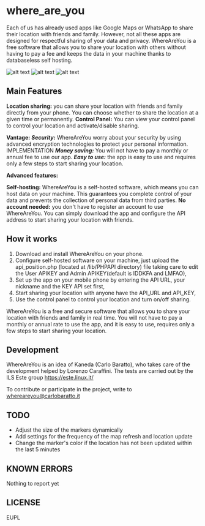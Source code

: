 # where_are_you
Each of us has already used apps like Google Maps or WhatsApp to share their location with friends and family. However, not all these apps are designed for respectful sharing of your data and privacy.
WhereAreYou is a free software that allows you to share your location with others without having to pay a fee and keeps the data in your machine thanks to databaseless self hosting.

![alt text](https://blog.carlobaratto.it/wp-content/uploads/2024/12/Schermata-del-2024-12-05-09-30-25.png)
![alt text](https://blog.carlobaratto.it/wp-content/uploads/2024/12/Screenshot_20241229_230914-461x1024.png)
![alt text](https://blog.carlobaratto.it/wp-content/uploads/2024/12/Schermata-del-2024-12-29-23-08-08.png)

## Main Features
**Location sharing:**
you can share your location with friends and family directly from your phone. You can choose whether to share the location at a given time or permanently.
**Control Panel:**
You can view your control panel to control your location and activate/disable sharing.

**Vantage:**
***Security:*** WhereAreYou worry about your security by using advanced encryption technologies to protect your personal information. IMPLEMENTATION
***Money saving:*** You will not have to pay a monthly or annual fee to use our app.
***Easy to use:*** the app is easy to use and requires only a few steps to start sharing your location.

**Advanced features:**

**Self-hosting:**
WhereAreYou is a self-hosted software, which means you can host data on your machine. This guarantees you complete control of your data and prevents the collection of personal data from
 third parties.
**No account needed:**
you don't have to register an account to use WhereAreYou. You can simply download the app and configure the API address to start sharing your location with friends.

## How it works
1. Download and install WhereAreYou on your phone.
2. Configure self-hosted software on your machine, just upload the api_position.php (located at /lib/PHPAPI directory) file taking care to edit the User APIKEY and Admin APIKEY(default is IDDKFA and LMFAO),
3. Set up the app on your mobile phone by entering the API URL, your nickname and the KEY API set first,
4. Start sharing your location with anyone have the API_URL and API_KEY,
5. Use the control panel to control your location and turn on/off sharing.

WhereAreYou is a free and secure software that allows you to share your location with friends and family in real time. You will not have to pay a monthly or annual rate to use the app, and it is easy to use,
requires only a few steps to start sharing your location.

## Development

WhereAreYou is an idea of Kaneda (Carlo Baratto), who takes care of the development helped by Lorenzo Caraffini.
The tests are carried out by the ILS Este group https://este.linux.it/

To contribute or participate in the project, write to whereareyou@carlobaratto.it


## TODO
- Adjust the size of the markers dynamically
- Add settings for the frequency of the map refresh and location update
- Change the marker's color if the location has not been updated within the last 5 minutes

## KNOWN ERRORS
Nothing to report yet

## LICENSE
EUPL